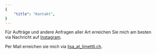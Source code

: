 ```yaml
---
{
    "title": "Kontakt",
}
---
```


Für Aufträge und andere Anfragen aller Art erreichen Sie mich am besten
via Nachricht auf [Instagram](https://www.instagram.com/limettli/).

Per Mail erreichen sie mich via [lisa_at_limettli.ch](mailto:lisa@limettli.ch).
